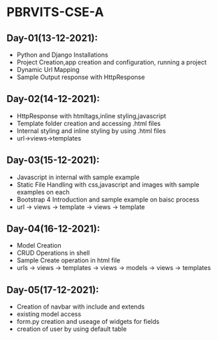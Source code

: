 # PBRVITS-CSE-A

## Day-01(13-12-2021):
  - Python and Django Installations
  - Project Creation,app creation and configuration, running a project
  - Dynamic Url Mapping
  - Sample Output response with HttpResponse 

## Day-02(14-12-2021):
  - HttpResponse with htmltags,inline styling,javascript
  - Template folder creation and accessing .html files
  - Internal styling and inline styling by using .html files
  - url->views->templates

## Day-03(15-12-2021):
  - Javascript in internal with sample example
  - Static File Handling with css,javascript and images with sample examples on each
  - Bootstrap 4 Introduction and sample example on baisc process
  - url -> views -> template -> views -> template

## Day-04(16-12-2021):
  - Model Creation
  - CRUD Operations in shell
  - Sample Create operation in html file
  - urls -> views -> templates -> views -> models -> views -> templates

## Day-05(17-12-2021):
  - Creation of navbar with include and extends
  - existing model access
  - form.py creation and useage of widgets for fields
  - creation of user by using default table
